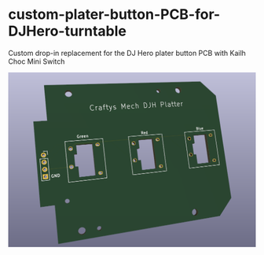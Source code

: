 # custom-plater-button-PCB-for-DJHero-turntable
Custom drop-in replacement for the DJ Hero plater button PCB with Kailh Choc Mini Switch


![Logo](https://raw.githubusercontent.com/Crafty-The-Fox/Platter-PCB-DJH/choc-mini/PCB%20Preview.PNG)
